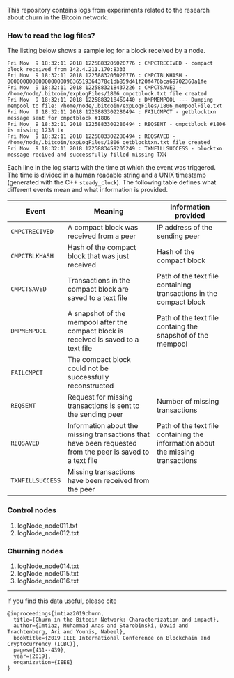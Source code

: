 This repository contains logs from experiments related to the research about churn in the Bitcoin network.

### How to read the log files? ###
The listing below shows a sample log for a block received by a node.

```
Fri Nov  9 18:32:11 2018 1225883205020776 : CMPCTRECIVED - compact block received from 142.4.211.170:8333
Fri Nov  9 18:32:11 2018 1225883205020776 : CMPCTBLKHASH - 00000000000000000009636519364378c1db859d41f20f476bca69702360a1fe
Fri Nov  9 18:32:11 2018 1225883218437226 : CMPCTSAVED - /home/node/.bitcoin/expLogFiles/1806_cmpctblock.txt file created
Fri Nov  9 18:32:11 2018 1225883218469440 : DMPMEMPOOL --- Dumping mempool to file: /home/node/.bitcoin/expLogFiles/1806_mempoolFile.txt
Fri Nov  9 18:32:11 2018 1225883302280494 : FAILCMPCT - getblocktxn message sent for cmpctblock #1806
Fri Nov  9 18:32:11 2018 1225883302280494 : REQSENT - cmpctblock #1806 is missing 1238 tx
Fri Nov  9 18:32:11 2018 1225883302280494 : REQSAVED -  /home/node/.bitcoin/expLogFiles/1806_getblocktxn.txt file created
Fri Nov  9 18:32:11 2018 1225883459205249 : TXNFILLSUCCESS - blocktxn message recived and successfully filled missing TXN
```

Each line in the log starts with the time at which the event was triggered. The time is divided in a human readable string and a UNIX timestamp (generated with the C++ ```steady_clock```). The following table defines what different events mean and what information is provided.

Event                | Meaning | Information provided
-------------------- | ------- | --------------------
```CMPCTRECIVED```   | A compact block was received from a peer | IP address of the sending peer
```CMPCTBLKHASH```   | Hash of the compact block that was just received | Hash of the compact block
```CMPCTSAVED```     | Transactions in the compact block are saved to a text file | Path of the text file containing transactions in the compact block
```DMPMEMPOOL```     | A snapshot of the mempool after the compact block is received is saved to a text file | Path of the text file containg the snapshof of the mempool
```FAILCMPCT```      | The compact block could not be successfully reconstructed |
```REQSENT```        | Request for missing transactions is sent to the sending peer | Number of missing transactions
```REQSAVED```       | Information about the missing transactions that have been requested from the peer is saved to a text file | Path of the text file containing the information about the missing transactions
```TXNFILLSUCCESS``` | Missing transactions have been received from the peer |

### Control nodes ###
1. logNode_node011.txt
2. logNode_node012.txt

### Churning nodes ###
1. logNode_node014.txt
2. logNode_node015.txt
3. logNode_node016.txt

----------
If you find this data useful, please cite
```
@inproceedings{imtiaz2019churn,
  title={Churn in the Bitcoin Network: Characterization and impact},
  author={Imtiaz, Muhammad Anas and Starobinski, David and Trachtenberg, Ari and Younis, Nabeel},
  booktitle={2019 IEEE International Conference on Blockchain and Cryptocurrency (ICBC)},
  pages={431--439},
  year={2019},
  organization={IEEE}
}
```
